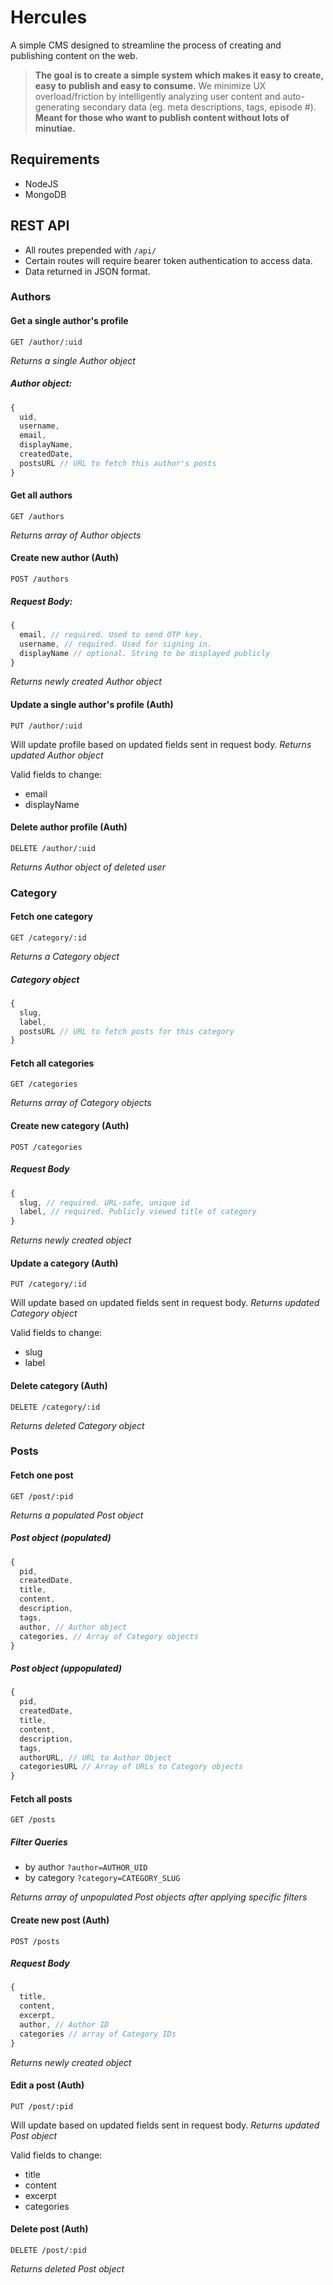 # Hercules
A simple CMS designed to streamline the process of creating and publishing content on the web. 

> **The goal is to create a simple system which makes it easy to create, easy to publish and easy to consume.** We minimize UX overload/friction by intelligently analyzing user content and auto-generating secondary data (eg. meta descriptions, tags, episode #). **Meant for those who want to publish content without lots of minutiae.**

## Requirements
- NodeJS
- MongoDB

## REST API
- All routes prepended with `/api/`
- Certain routes will require bearer token authentication to access data.
- Data returned in JSON format.

### Authors
#### Get a single author's profile
`GET /author/:uid`

*Returns a single Author object*

##### Author object:
```javascript
{
  uid,
  username,
  email,
  displayName,
  createdDate,
  postsURL // URL to fetch this author's posts
}
```
#### Get all authors
`GET /authors`

*Returns array of Author objects*

#### Create new author (Auth)
`POST /authors`

##### Request Body:

```javascript
{
  email, // required. Used to send OTP key.
  username, // required. Used for signing in.
  displayName // optional. String to be displayed publicly
}
```

*Returns newly created Author object*

#### Update a single author's profile (Auth)
`PUT /author/:uid`

Will update profile based on updated fields sent in request body. *Returns updated Author object*

Valid fields to change:
- email
- displayName

#### Delete author profile (Auth)
`DELETE /author/:uid`

*Returns Author object of deleted user*

### Category
#### Fetch one category
`GET /category/:id`


*Returns a Category object*
##### Category object
```javascript
{
  slug,
  label,
  postsURL // URL to fetch posts for this category
}
```

#### Fetch all categories
`GET /categories`

*Returns array of Category objects*

#### Create new category (Auth)
`POST /categories`

##### Request Body
```javascript
{
  slug, // required. URL-safe, unique id
  label, // required. Publicly viewed title of category
}
```

*Returns newly created object*

#### Update a category (Auth)
`PUT /category/:id`

Will update based on updated fields sent in request body. *Returns updated Category object*

Valid fields to change:
- slug
- label

#### Delete category (Auth)
`DELETE /category/:id`

*Returns deleted Category object*

### Posts
#### Fetch one post
`GET /post/:pid`


*Returns a populated Post object*

##### Post object (populated)
```javascript
{
  pid,
  createdDate,
  title,
  content,
  description,
  tags,
  author, // Author object
  categories, // Array of Category objects
}
```

##### Post object (uppopulated)
```javascript
{
  pid,
  createdDate,
  title,
  content,
  description,
  tags,
  authorURL, // URL to Author Object
  categoriesURL // Array of URLs to Category objects
}
```

#### Fetch all posts
`GET /posts`

##### Filter Queries
- by author `?author=AUTHOR_UID`
- by category `?category=CATEGORY_SLUG`

*Returns array of unpopulated Post objects after applying specific filters*

#### Create new post (Auth)
`POST /posts`

##### Request Body
```javascript
{
  title,
  content,
  excerpt,
  author, // Author ID
  categories // array of Category IDs
}
```

*Returns newly created object*

#### Edit a post (Auth)
`PUT /post/:pid`

Will update based on updated fields sent in request body. *Returns updated Post object*

Valid fields to change:
- title
- content
- excerpt
- categories

#### Delete post (Auth)
`DELETE /post/:pid`

*Returns deleted Post object*
